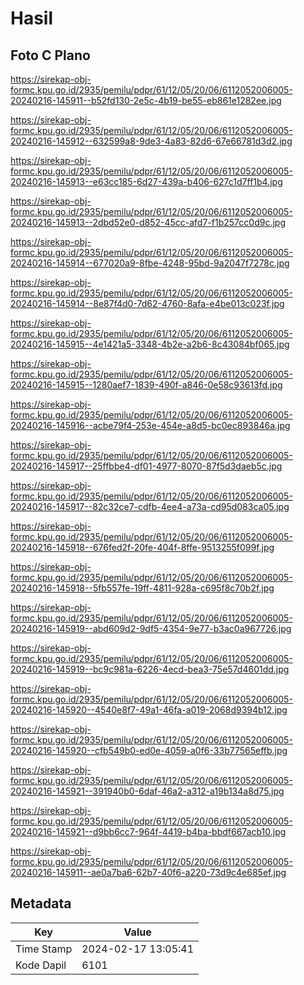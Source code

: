 # Hasil

## Foto C Plano

https://sirekap-obj-formc.kpu.go.id/2935/pemilu/pdpr/61/12/05/20/06/6112052006005-20240216-145911--b52fd130-2e5c-4b19-be55-eb861e1282ee.jpg

https://sirekap-obj-formc.kpu.go.id/2935/pemilu/pdpr/61/12/05/20/06/6112052006005-20240216-145912--632599a8-9de3-4a83-82d6-67e66781d3d2.jpg

https://sirekap-obj-formc.kpu.go.id/2935/pemilu/pdpr/61/12/05/20/06/6112052006005-20240216-145913--e63cc185-6d27-439a-b406-627c1d7ff1b4.jpg

https://sirekap-obj-formc.kpu.go.id/2935/pemilu/pdpr/61/12/05/20/06/6112052006005-20240216-145913--2dbd52e0-d852-45cc-afd7-f1b257cc0d9c.jpg

https://sirekap-obj-formc.kpu.go.id/2935/pemilu/pdpr/61/12/05/20/06/6112052006005-20240216-145914--677020a9-8fbe-4248-95bd-9a2047f7278c.jpg

https://sirekap-obj-formc.kpu.go.id/2935/pemilu/pdpr/61/12/05/20/06/6112052006005-20240216-145914--8e87f4d0-7d62-4760-8afa-e4be013c023f.jpg

https://sirekap-obj-formc.kpu.go.id/2935/pemilu/pdpr/61/12/05/20/06/6112052006005-20240216-145915--4e1421a5-3348-4b2e-a2b6-8c43084bf065.jpg

https://sirekap-obj-formc.kpu.go.id/2935/pemilu/pdpr/61/12/05/20/06/6112052006005-20240216-145915--1280aef7-1839-490f-a846-0e58c93613fd.jpg

https://sirekap-obj-formc.kpu.go.id/2935/pemilu/pdpr/61/12/05/20/06/6112052006005-20240216-145916--acbe79f4-253e-454e-a8d5-bc0ec893846a.jpg

https://sirekap-obj-formc.kpu.go.id/2935/pemilu/pdpr/61/12/05/20/06/6112052006005-20240216-145917--25ffbbe4-df01-4977-8070-87f5d3daeb5c.jpg

https://sirekap-obj-formc.kpu.go.id/2935/pemilu/pdpr/61/12/05/20/06/6112052006005-20240216-145917--82c32ce7-cdfb-4ee4-a73a-cd95d083ca05.jpg

https://sirekap-obj-formc.kpu.go.id/2935/pemilu/pdpr/61/12/05/20/06/6112052006005-20240216-145918--676fed2f-20fe-404f-8ffe-9513255f099f.jpg

https://sirekap-obj-formc.kpu.go.id/2935/pemilu/pdpr/61/12/05/20/06/6112052006005-20240216-145918--5fb557fe-19ff-4811-928a-c695f8c70b2f.jpg

https://sirekap-obj-formc.kpu.go.id/2935/pemilu/pdpr/61/12/05/20/06/6112052006005-20240216-145919--abd609d2-9df5-4354-9e77-b3ac0a967726.jpg

https://sirekap-obj-formc.kpu.go.id/2935/pemilu/pdpr/61/12/05/20/06/6112052006005-20240216-145919--bc9c981a-6226-4ecd-bea3-75e57d4601dd.jpg

https://sirekap-obj-formc.kpu.go.id/2935/pemilu/pdpr/61/12/05/20/06/6112052006005-20240216-145920--4540e8f7-49a1-46fa-a019-2068d9394b12.jpg

https://sirekap-obj-formc.kpu.go.id/2935/pemilu/pdpr/61/12/05/20/06/6112052006005-20240216-145920--cfb549b0-ed0e-4059-a0f6-33b77565effb.jpg

https://sirekap-obj-formc.kpu.go.id/2935/pemilu/pdpr/61/12/05/20/06/6112052006005-20240216-145921--391940b0-6daf-46a2-a312-a19b134a8d75.jpg

https://sirekap-obj-formc.kpu.go.id/2935/pemilu/pdpr/61/12/05/20/06/6112052006005-20240216-145921--d9bb6cc7-964f-4419-b4ba-bbdf667acb10.jpg

https://sirekap-obj-formc.kpu.go.id/2935/pemilu/pdpr/61/12/05/20/06/6112052006005-20240216-145911--ae0a7ba6-62b7-40f6-a220-73d9c4e685ef.jpg


## Metadata

| Key        | Value               |
| ---------- | ------------------- |
| Time Stamp | 2024-02-17 13:05:41 |
| Kode Dapil | 6101                |



